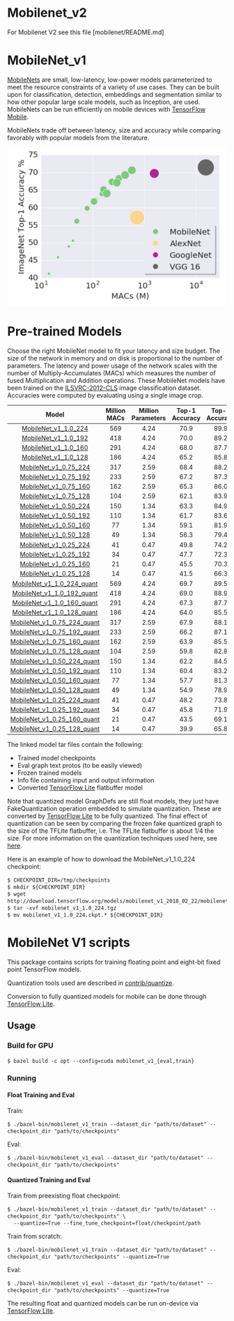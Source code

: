 # Mobilenet_v2
For Mobilenet V2 see this file [mobilenet/README.md]

# MobileNet_v1

[MobileNets](https://arxiv.org/abs/1704.04861) are small, low-latency, low-power models parameterized to meet the resource constraints of a variety of use cases. They can be built upon for classification, detection, embeddings and segmentation similar to how other popular large scale models, such as Inception, are used. MobileNets can be run efficiently on mobile devices with [TensorFlow Mobile](https://www.tensorflow.org/mobile/).

MobileNets trade off between latency, size and accuracy while comparing favorably with popular models from the literature.

![alt text](mobilenet_v1.png "MobileNet Graph")

# Pre-trained Models

Choose the right MobileNet model to fit your latency and size budget. The size of the network in memory and on disk is proportional to the number of parameters. The latency and power usage of the network scales with the number of Multiply-Accumulates (MACs) which measures the number of fused Multiplication and Addition operations. These MobileNet models have been trained on the
[ILSVRC-2012-CLS](http://www.image-net.org/challenges/LSVRC/2012/)
image classification dataset. Accuracies were computed by evaluating using a single image crop.

Model  | Million MACs | Million Parameters | Top-1 Accuracy| Top-5 Accuracy |
:----:|:------------:|:----------:|:-------:|:-------:|
[MobileNet_v1_1.0_224](http://download.tensorflow.org/models/mobilenet_v1_2018_02_22/mobilenet_v1_1.0_224.tgz)|569|4.24|70.9|89.9|
[MobileNet_v1_1.0_192](http://download.tensorflow.org/models/mobilenet_v1_2018_02_22/mobilenet_v1_1.0_192.tgz)|418|4.24|70.0|89.2|
[MobileNet_v1_1.0_160](http://download.tensorflow.org/models/mobilenet_v1_2018_02_22/mobilenet_v1_1.0_160.tgz)|291|4.24|68.0|87.7|
[MobileNet_v1_1.0_128](http://download.tensorflow.org/models/mobilenet_v1_2018_02_22/mobilenet_v1_1.0_128.tgz)|186|4.24|65.2|85.8|
[MobileNet_v1_0.75_224](http://download.tensorflow.org/models/mobilenet_v1_2018_02_22/mobilenet_v1_0.75_224.tgz)|317|2.59|68.4|88.2|
[MobileNet_v1_0.75_192](http://download.tensorflow.org/models/mobilenet_v1_2018_02_22/mobilenet_v1_0.75_192.tgz)|233|2.59|67.2|87.3|
[MobileNet_v1_0.75_160](http://download.tensorflow.org/models/mobilenet_v1_2018_02_22/mobilenet_v1_0.75_160.tgz)|162|2.59|65.3|86.0|
[MobileNet_v1_0.75_128](http://download.tensorflow.org/models/mobilenet_v1_2018_02_22/mobilenet_v1_0.75_128.tgz)|104|2.59|62.1|83.9|
[MobileNet_v1_0.50_224](http://download.tensorflow.org/models/mobilenet_v1_2018_02_22/mobilenet_v1_0.5_224.tgz)|150|1.34|63.3|84.9|
[MobileNet_v1_0.50_192](http://download.tensorflow.org/models/mobilenet_v1_2018_02_22/mobilenet_v1_0.5_192.tgz)|110|1.34|61.7|83.6|
[MobileNet_v1_0.50_160](http://download.tensorflow.org/models/mobilenet_v1_2018_02_22/mobilenet_v1_0.5_160.tgz)|77|1.34|59.1|81.9|
[MobileNet_v1_0.50_128](http://download.tensorflow.org/models/mobilenet_v1_2018_02_22/mobilenet_v1_0.5_128.tgz)|49|1.34|56.3|79.4|
[MobileNet_v1_0.25_224](http://download.tensorflow.org/models/mobilenet_v1_2018_02_22/mobilenet_v1_0.25_224.tgz)|41|0.47|49.8|74.2|
[MobileNet_v1_0.25_192](http://download.tensorflow.org/models/mobilenet_v1_2018_02_22/mobilenet_v1_0.25_192.tgz)|34|0.47|47.7|72.3|
[MobileNet_v1_0.25_160](http://download.tensorflow.org/models/mobilenet_v1_2018_02_22/mobilenet_v1_0.25_160.tgz)|21|0.47|45.5|70.3|
[MobileNet_v1_0.25_128](http://download.tensorflow.org/models/mobilenet_v1_2018_02_22/mobilenet_v1_0.25_128.tgz)|14|0.47|41.5|66.3|
[MobileNet_v1_1.0_224_quant](http://download.tensorflow.org/models/mobilenet_v1_2018_02_22/mobilenet_v1_1.0_224_quant.tgz)|569|4.24|69.7|89.5|
[MobileNet_v1_1.0_192_quant](http://download.tensorflow.org/models/mobilenet_v1_2018_02_22/mobilenet_v1_1.0_192_quant.tgz)|418|4.24|69.0|88.9|
[MobileNet_v1_1.0_160_quant](http://download.tensorflow.org/models/mobilenet_v1_2018_02_22/mobilenet_v1_1.0_160_quant.tgz)|291|4.24|67.3|87.7|
[MobileNet_v1_1.0_128_quant](http://download.tensorflow.org/models/mobilenet_v1_2018_02_22/mobilenet_v1_1.0_128_quant.tgz)|186|4.24|64.0|85.5|
[MobileNet_v1_0.75_224_quant](http://download.tensorflow.org/models/mobilenet_v1_2018_02_22/mobilenet_v1_0.75_224_quant.tgz)|317|2.59|67.9|88.1|
[MobileNet_v1_0.75_192_quant](http://download.tensorflow.org/models/mobilenet_v1_2018_02_22/mobilenet_v1_0.75_192_quant.tgz)|233|2.59|66.2|87.1|
[MobileNet_v1_0.75_160_quant](http://download.tensorflow.org/models/mobilenet_v1_2018_02_22/mobilenet_v1_0.75_160_quant.tgz)|162|2.59|63.9|85.5|
[MobileNet_v1_0.75_128_quant](http://download.tensorflow.org/models/mobilenet_v1_2018_02_22/mobilenet_v1_0.75_128_quant.tgz)|104|2.59|59.8|82.8|
[MobileNet_v1_0.50_224_quant](http://download.tensorflow.org/models/mobilenet_v1_2018_02_22/mobilenet_v1_0.5_224_quant.tgz)|150|1.34|62.2|84.5|
[MobileNet_v1_0.50_192_quant](http://download.tensorflow.org/models/mobilenet_v1_2018_02_22/mobilenet_v1_0.5_192_quant.tgz)|110|1.34|60.4|83.2|
[MobileNet_v1_0.50_160_quant](http://download.tensorflow.org/models/mobilenet_v1_2018_02_22/mobilenet_v1_0.5_160_quant.tgz)|77|1.34|57.7|81.3|
[MobileNet_v1_0.50_128_quant](http://download.tensorflow.org/models/mobilenet_v1_2018_02_22/mobilenet_v1_0.5_128_quant.tgz)|49|1.34|54.9|78.9|
[MobileNet_v1_0.25_224_quant](http://download.tensorflow.org/models/mobilenet_v1_2018_02_22/mobilenet_v1_0.25_224_quant.tgz)|41|0.47|48.2|73.8|
[MobileNet_v1_0.25_192_quant](http://download.tensorflow.org/models/mobilenet_v1_2018_02_22/mobilenet_v1_0.25_192_quant.tgz)|34|0.47|45.8|71.9|
[MobileNet_v1_0.25_160_quant](http://download.tensorflow.org/models/mobilenet_v1_2018_02_22/mobilenet_v1_0.25_160_quant.tgz)|21|0.47|43.5|69.1|
[MobileNet_v1_0.25_128_quant](http://download.tensorflow.org/models/mobilenet_v1_2018_02_22/mobilenet_v1_0.25_128_quant.tgz)|14|0.47|39.9|65.8|

The linked model tar files contain the following:
* Trained model checkpoints
* Eval graph text protos (to be easily viewed)
* Frozen trained models
* Info file containing input and output information
* Converted [TensorFlow Lite](https://www.tensorflow.org/mobile/tflite/) flatbuffer model

Note that quantized model GraphDefs are still float models, they just have FakeQuantization
operation embedded to simulate quantization. These are converted by [TensorFlow Lite](https://www.tensorflow.org/mobile/tflite/)
to be fully quantized. The final effect of quantization can be seen by comparing the frozen fake
quantized graph to the size of the TFLite flatbuffer, i.e. The TFLite flatbuffer is about 1/4
the size.
For more information on the quantization techniques used here, see
[here](https://github.com/tensorflow/tensorflow/tree/master/tensorflow/contrib/quantize).

Here is an example of how to download the MobileNet_v1_1.0_224 checkpoint:

```shell
$ CHECKPOINT_DIR=/tmp/checkpoints
$ mkdir ${CHECKPOINT_DIR}
$ wget http://download.tensorflow.org/models/mobilenet_v1_2018_02_22/mobilenet_v1_1.0_224.tgz
$ tar -xvf mobilenet_v1_1.0_224.tgz
$ mv mobilenet_v1_1.0_224.ckpt.* ${CHECKPOINT_DIR}
```

# MobileNet V1 scripts

This package contains scripts for training floating point and eight-bit fixed
point TensorFlow models.

Quantization tools used are described in [contrib/quantize](https://github.com/tensorflow/tensorflow/tree/master/tensorflow/contrib/quantize).

Conversion to fully quantized models for mobile can be done through [TensorFlow Lite](https://www.tensorflow.org/mobile/tflite/).

## Usage

### Build for GPU

```
$ bazel build -c opt --config=cuda mobilenet_v1_{eval,train}
```

### Running

#### Float Training and Eval

Train:

```
$ ./bazel-bin/mobilenet_v1_train --dataset_dir "path/to/dataset" --checkpoint_dir "path/to/checkpoints"
```

Eval:

```
$ ./bazel-bin/mobilenet_v1_eval --dataset_dir "path/to/dataset" --checkpoint_dir "path/to/checkpoints"
```

#### Quantized Training and Eval

Train from preexisting float checkpoint:

```
$ ./bazel-bin/mobilenet_v1_train --dataset_dir "path/to/dataset" --checkpoint_dir "path/to/checkpoints" \
  --quantize=True --fine_tune_checkpoint=float/checkpoint/path
```

Train from scratch:

```
$ ./bazel-bin/mobilenet_v1_train --dataset_dir "path/to/dataset" --checkpoint_dir "path/to/checkpoints" --quantize=True
```

Eval:

```
$ ./bazel-bin/mobilenet_v1_eval --dataset_dir "path/to/dataset" --checkpoint_dir "path/to/checkpoints" --quantize=True
```

The resulting float and quantized models can be run on-device via [TensorFlow Lite](https://www.tensorflow.org/mobile/tflite/).
